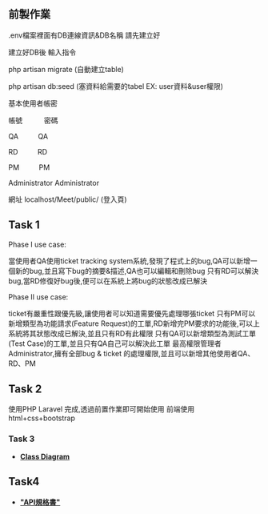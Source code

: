 ## 前製作業

.env檔案裡面有DB連線資訊&DB名稱 請先建立好

建立好DB後 輸入指令 
<p>php artisan migrate (自動建立table)</p>
<p>php artisan db:seed (塞資料給需要的tabel EX: user資料&user權限)</p>

<p>基本使用者帳密</p>
<p>帳號 &nbsp;&nbsp;&nbsp;&nbsp;&nbsp;&nbsp;&nbsp;&nbsp;&nbsp;&nbsp;密碼</p>
<p>QA&nbsp;&nbsp;&nbsp;&nbsp;&nbsp;&nbsp;&nbsp;&nbsp;&nbsp;&nbsp;QA</p>
<p>RD&nbsp;&nbsp;&nbsp;&nbsp;&nbsp;&nbsp;&nbsp;&nbsp;&nbsp;&nbsp;RD</p>
<p>PM&nbsp;&nbsp;&nbsp;&nbsp;&nbsp;&nbsp;&nbsp;&nbsp;&nbsp;&nbsp;PM</p>
<p>Administrator  Administrator</p>

</p>網址 localhost/Meet/public/  (登入頁)</p>

## Task 1
Phase I use case:

當使用者QA使用ticket tracking system系統,發現了程式上的bug,QA可以新增一個新的bug,並且寫下bug的摘要&描述,QA也可以編輯和刪除bug
只有RD可以解決bug,當RD修復好bug後,便可以在系統上將bug的狀態改成已解決

Phase II use case:

ticket有嚴重性跟優先級,讓使用者可以知道需要優先處理哪張ticket
只有PM可以新增類型為功能請求(Feature Request)的工單,RD新增完PM要求的功能後,可以上系統將其狀態改成已解決,並且只有RD有此權限
只有QA可以新增類型為測試工單(Test Case)的工單,並且只有QA自己可以解決此工單
最高權限管理者Administrator,擁有全部bug & ticket 的處理權限,並且可以新增其他使用者QA、RD、PM


## Task 2

使用PHP Laravel 完成,透過前置作業即可開始使用
前端使用html+css+bootstrap

### Task 3

- **[Class Diagram](https://docs.google.com/presentation/d/112LQuR2dJw88WQtOD_J_ycw_9kbNzakzxHGcgbJdQrs/edit?usp=sharing)**

## Task4

- **["API規格書"](https://docs.google.com/document/d/15x5SqQEdEoPtRSHovKi2f57CByWLla-RqSt7oqvclxg/edit?usp=sharing)**

